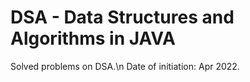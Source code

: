 # DSA - Data Structures and Algorithms in JAVA
Solved problems on DSA.\n
Date of initiation: Apr 2022.